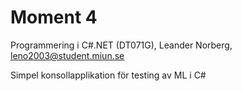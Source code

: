 # Moment 4
Programmering i C#.NET (DT071G),
Leander Norberg,
leno2003@student.miun.se

Simpel konsollapplikation för testing av ML i C#
